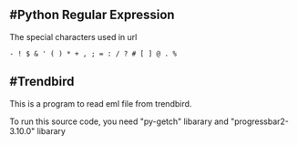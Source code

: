 #Python Regular Expression
--------------------------------------------------------------------------------------------------------
The special characters used in url 

    - ! $ & ' ( ) * + , ; = : / ? # [ ] @ . %


#Trendbird
----------------------------------------------------------------------------------------------------------
This is a program to read eml file from trendbird.

To run this source code, you need "py-getch" libarary and "progressbar2-3.10.0" libarary

